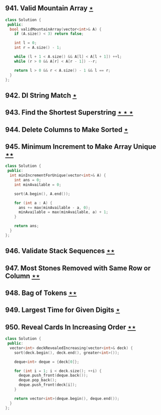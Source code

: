 ## 941. Valid Mountain Array [$\star$](https://leetcode.com/problems/valid-mountain-array)

```cpp
class Solution {
 public:
  bool validMountainArray(vector<int>& A) {
    if (A.size() < 3) return false;

    int l = 0;
    int r = A.size() - 1;

    while (l + 1 < A.size() && A[l] < A[l + 1]) ++l;
    while (r > 0 && A[r] < A[r - 1]) --r;

    return l > 0 && r < A.size() - 1 && l == r;
  }
};
```

## 942. DI String Match [$\star$](https://leetcode.com/problems/di-string-match)

## 943. Find the Shortest Superstring [$\star\star\star$](https://leetcode.com/problems/find-the-shortest-superstring)

## 944. Delete Columns to Make Sorted [$\star$](https://leetcode.com/problems/delete-columns-to-make-sorted)

## 945. Minimum Increment to Make Array Unique [$\star\star$](https://leetcode.com/problems/minimum-increment-to-make-array-unique)

```cpp
class Solution {
 public:
  int minIncrementForUnique(vector<int>& A) {
    int ans = 0;
    int minAvailable = 0;

    sort(A.begin(), A.end());

    for (int a : A) {
      ans += max(minAvailable - a, 0);
      minAvailable = max(minAvailable, a) + 1;
    }

    return ans;
  }
};
```

## 946. Validate Stack Sequences [$\star\star$](https://leetcode.com/problems/validate-stack-sequences)

## 947. Most Stones Removed with Same Row or Column [$\star\star$](https://leetcode.com/problems/most-stones-removed-with-same-row-or-column)

## 948. Bag of Tokens [$\star\star$](https://leetcode.com/problems/bag-of-tokens)

## 949. Largest Time for Given Digits [$\star$](https://leetcode.com/problems/largest-time-for-given-digits)

## 950. Reveal Cards In Increasing Order [$\star\star$](https://leetcode.com/problems/reveal-cards-in-increasing-order)

```cpp
class Solution {
 public:
  vector<int> deckRevealedIncreasing(vector<int>& deck) {
    sort(deck.begin(), deck.end(), greater<int>());

    deque<int> deque = {deck[0]};

    for (int i = 1; i < deck.size(); ++i) {
      deque.push_front(deque.back());
      deque.pop_back();
      deque.push_front(deck[i]);
    }

    return vector<int>(deque.begin(), deque.end());
  }
};
```
